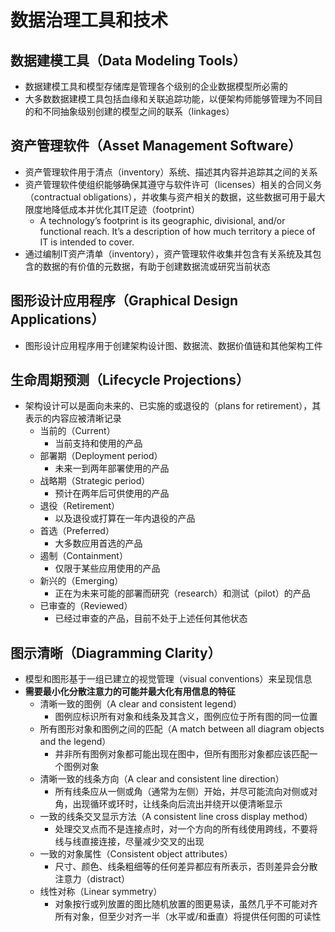 # **数据治理工具和技术**

## 数据建模工具（Data Modeling Tools）

- 数据建模工具和模型存储库是管理各个级别的企业数据模型所必需的
- 大多数数据建模工具包括血缘和关联追踪功能，以便架构师能够管理为不同目的和不同抽象级别创建的模型之间的联系（linkages）

## 资产管理软件（Asset Management Software）

- 资产管理软件用于清点（inventory）系统、描述其内容并追踪其之间的关系
- 资产管理软件使组织能够确保其遵守与软件许可（licenses）相关的合同义务（contractual obligations），并收集与资产相关的数据，这些数据可用于最大限度地降低成本并优化其IT足迹（footprint）
  - A technology’s footprint is its geographic, divisional, and/or functional reach. It’s a description of how much territory a piece of IT is intended to cover.
- 通过编制IT资产清单（inventory），资产管理软件收集并包含有关系统及其包含的数据的有价值的元数据，有助于创建数据流或研究当前状态

## 图形设计应用程序（Graphical Design Applications）

- 图形设计应用程序用于创建架构设计图、数据流、数据价值链和其他架构工件

## 生命周期预测（Lifecycle Projections）

- 架构设计可以是面向未来的、已实施的或退役的（plans for retirement），其表示的内容应被清晰记录
  - 当前的（Current）
    - 当前支持和使用的产品
  - 部署期（Deployment period）
    - 未来一到两年部署使用的产品
  - 战略期（Strategic period）
    - 预计在两年后可供使用的产品
  - 退役（Retirement）
    - 以及退役或打算在一年内退役的产品
  - 首选（Preferred）
    - 大多数应用首选的产品
  - 遏制（Containment）
    - 仅限于某些应用使用的产品
  - 新兴的（Emerging）
    - 正在为未来可能的部署而研究（research）和测试（pilot）的产品
  - 已审查的（Reviewed）
    - 已经过审查的产品，目前不处于上述任何其他状态

## 图示清晰（Diagramming Clarity）

- 模型和图形基于一组已建立的视觉管理（visual conventions）来呈现信息
- **需要最小化分散注意力的可能并最大化有用信息的特征**
  - 清晰一致的图例（A clear and consistent legend）
    - 图例应标识所有对象和线条及其含义，图例应位于所有图的同一位置
  - 所有图形对象和图例之间的匹配（A match between all diagram objects and the legend）
    - 并非所有图例对象都可能出现在图中，但所有图形对象都应该匹配一个图例对象
  - 清晰一致的线条方向（A clear and consistent line direction）
    - 所有线条应从一侧或角（通常为左侧）开始，并尽可能流向对侧或对角，出现循环或环时，让线条向后流出并绕开以便清晰显示
  - 一致的线条交叉显示方法（A consistent line cross display method）
    - 处理交叉点而不是连接点时，对一个方向的所有线使用跨线，不要将线与线直接连接，尽量减少交叉的出现
  - 一致的对象属性（Consistent object attributes）
    - 尺寸、颜色、线条粗细等的任何差异都应有所表示，否则差异会分散注意力（distract）
  - 线性对称（Linear symmetry）
    - 对象按行或列放置的图比随机放置的图更易读，虽然几乎不可能对齐所有对象，但至少对齐一半（水平或/和垂直）将提供任何图的可读性